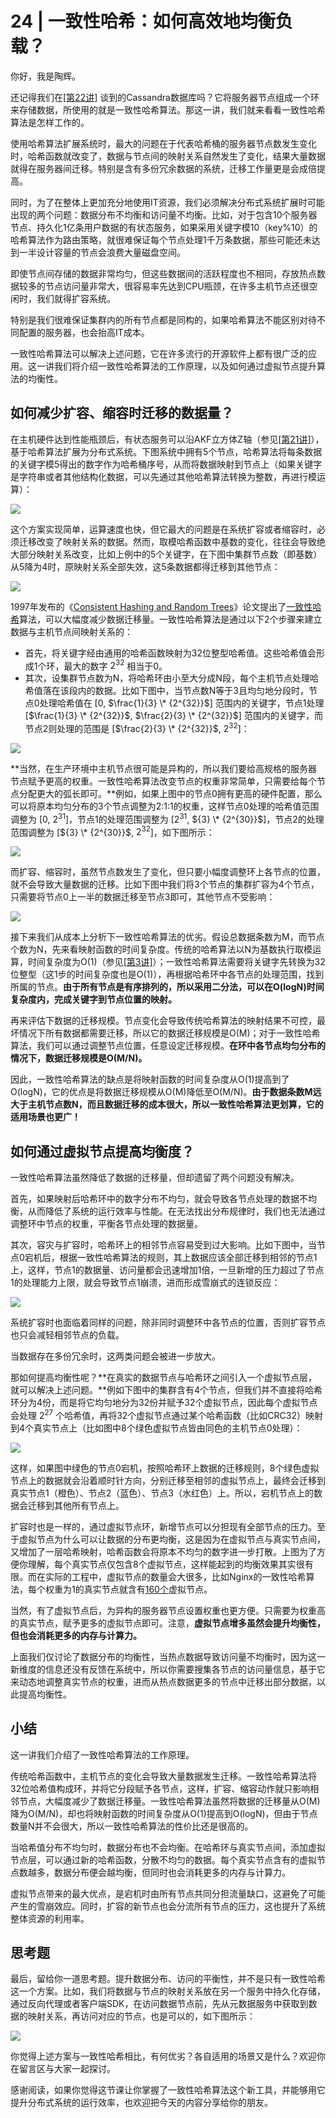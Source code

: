 # 24 \| 一致性哈希：如何高效地均衡负载？

你好，我是陶辉。

还记得我们在[[第22讲]](<https://time.geekbang.org/column/article/254600>) 谈到的Cassandra数据库吗？它将服务器节点组成一个环来存储数据，所使用的就是一致性哈希算法。那这一讲，我们就来看看一致性哈希算法是怎样工作的。

使用哈希算法扩展系统时，最大的问题在于代表哈希桶的服务器节点数发生变化时，哈希函数就改变了，数据与节点间的映射关系自然发生了变化，结果大量数据就得在服务器间迁移。特别是含有多份冗余数据的系统，迁移工作量更是会成倍提高。

同时，为了在整体上更加充分地使用IT资源，我们必须解决分布式系统扩展时可能出现的两个问题：数据分布不均衡和访问量不均衡。比如，对于包含10个服务器节点、持久化1亿条用户数据的有状态服务，如果采用关键字模10（key%10）的哈希算法作为路由策略，就很难保证每个节点处理1千万条数据，那些可能还未达到一半设计容量的节点会浪费大量磁盘空间。

即使节点间存储的数据非常均匀，但这些数据间的活跃程度也不相同，存放热点数据较多的节点访问量非常大，很容易率先达到CPU瓶颈，在许多主机节点还很空闲时，我们就得扩容系统。

特别是我们很难保证集群内的所有节点都是同构的，如果哈希算法不能区别对待不同配置的服务器，也会抬高IT成本。

<!-- [[[read_end]]] -->

一致性哈希算法可以解决上述问题，它在许多流行的开源软件上都有很广泛的应用。这一讲我们将介绍一致性哈希算法的工作原理，以及如何通过虚拟节点提升算法的均衡性。

## 如何减少扩容、缩容时迁移的数据量？

在主机硬件达到性能瓶颈后，有状态服务可以沿AKF立方体Z轴（参见[[第21讲]](<https://time.geekbang.org/column/article/252741>)），基于哈希算法扩展为分布式系统。下图系统中拥有5个节点，哈希算法将每条数据的关键字模5得出的数字作为哈希桶序号，从而将数据映射到节点上（如果关键字是字符串或者其他结构化数据，可以先通过其他哈希算法转换为整数，再进行模运算）：

![](<https://static001.geekbang.org/resource/image/9b/d7/9bd05076f931e8fe4b871cd88942abd7.jpg>)

这个方案实现简单，运算速度也快，但它最大的问题是在系统扩容或者缩容时，必须迁移改变了映射关系的数据。然而，取模哈希函数中基数的变化，往往会导致绝大部分映射关系改变，比如上例中的5个关键字，在下图中集群节点数（即基数）从5降为4时，原映射关系全部失效，这5条数据都得迁移到其他节点：

![](<https://static001.geekbang.org/resource/image/58/d2/58c7eyye48db0d85c5eb3563aa04d4d2.jpg>)

1997年发布的《[Consistent Hashing and Random Trees](<https://www.akamai.com/us/en/multimedia/documents/technical-publication/consistent-hashing-and-random-trees-distributed-caching-protocols-for-relieving-hot-spots-on-the-world-wide-web-technical-publication.pdf>)》论文提出了[一致性哈希](<https://zh.wikipedia.org/wiki/%E4%B8%80%E8%87%B4%E5%93%88%E5%B8%8C>)算法，可以大幅度减少数据迁移量。一致性哈希算法是通过以下2个步骤来建立数据与主机节点间映射关系的：

- 首先，将关键字经由通用的哈希函数映射为32位整型哈希值。这些哈希值会形成1个环，最大的数字 ${2^{32}}$ 相当于0。
- 其次，设集群节点数为N，将哈希环由小至大分成N段，每个主机节点处理哈希值落在该段内的数据。比如下图中，当节点数N等于3且均匀地分段时，节点0处理哈希值在 [0, $\frac{1}{3} \* {2^{32}}$] 范围内的关键字，节点1处理 [$\frac{1}{3} \* {2^{32}}$, $\frac{2}{3} \* {2^{32}}$] 范围内的关键字，而节点2则处理的范围是 [$\frac{2}{3} \* {2^{32}}$, ${2^{32}}$]：

<!-- -->

![](<https://static001.geekbang.org/resource/image/d7/91/d7864bfc037382a3f391e3f2d0492b91.jpg>)

**当然，在生产环境中主机节点很可能是异构的，所以我们要给高规格的服务器节点赋予更高的权重。一致性哈希算法改变节点的权重非常简单，只需要给每个节点分配更大的弧长即可。**例如，如果上图中的节点0拥有更高的硬件配置，那么可以将原本均匀分布的3个节点调整为2:1:1的权重，这样节点0处理的哈希值范围调整为 [0, ${2^{31}}$]，节点1的处理范围调整为 [${2^{31}}$, ${3} \* {2^{30}}$]，节点2的处理范围调整为 [${3} \* {2^{30}}$, ${2^{32}}$]，如下图所示：

![](<https://static001.geekbang.org/resource/image/0c/0d/0c4dac0ea1c9484e639a9830d508350d.jpg>)

而扩容、缩容时，虽然节点数发生了变化，但只要小幅度调整环上各节点的位置，就不会导致大量数据的迁移。比如下图中我们将3个节点的集群扩容为4个节点，只需要将节点0上一半的数据迁移至节点3即可，其他节点不受影响：

![](<https://static001.geekbang.org/resource/image/e0/e7/e0c34abb43bfb8c7680683fa48f3e7e7.jpg>)

接下来我们从成本上分析下一致性哈希算法的优劣。假设总数据条数为M，而节点个数为N，先来看映射函数的时间复杂度。传统的哈希算法以N为基数执行取模运算，时间复杂度为O(1)（参见[[第3讲]](<https://time.geekbang.org/column/article/232351>)）；一致性哈希算法需要将关键字先转换为32位整型（这1步的时间复杂度也是O(1)），再根据哈希环中各节点的处理范围，找到所属的节点。**由于所有节点是有序排列的，所以采用二分法，可以在O(logN)时间复杂度内，完成关键字到节点位置的映射。**

再来评估下数据的迁移规模。节点变化会导致传统哈希算法的映射结果不可控，最坏情况下所有数据都需要迁移，所以它的数据迁移规模是O(M)；对于一致性哈希算法，我们可以通过调整节点位置，任意设定迁移规模。**在环中各节点均匀分布的情况下，数据迁移规模是O(M/N)。**

因此，一致性哈希算法的缺点是将映射函数的时间复杂度从O(1)提高到了O(logN)，它的优点是将数据迁移规模从O(M)降低至O(M/N)。**由于数据条数M远大于主机节点数N，而且数据迁移的成本很大，所以一致性哈希算法更划算，它的适用场景也更广！**

## 如何通过虚拟节点提高均衡度？

一致性哈希算法虽然降低了数据的迁移量，但却遗留了两个问题没有解决。

首先，如果映射后哈希环中的数字分布不均匀，就会导致各节点处理的数据不均衡，从而降低了系统的运行效率与性能。在无法找出分布规律时，我们也无法通过调整环中节点的权重，平衡各节点处理的数据量。

其次，容灾与扩容时，哈希环上的相邻节点容易受到过大影响。比如下图中，当节点0宕机后，根据一致性哈希算法的规则，其上数据应该全部迁移到相邻的节点1上，这样，节点1的数据量、访问量都会迅速增加1倍，一旦新增的压力超过了节点1的处理能力上限，就会导致节点1崩溃，进而形成雪崩式的连锁反应：

![](<https://static001.geekbang.org/resource/image/2a/bc/2a20eb528c335345c6ca8422e1011bbc.jpg>)

系统扩容时也面临着同样的问题，除非同时调整环中各节点的位置，否则扩容节点也只会减轻相邻节点的负载。

当数据存在多份冗余时，这两类问题会被进一步放大。

那如何提高均衡性呢？**在真实的数据节点与哈希环之间引入一个虚拟节点层，就可以解决上述问题。**例如下图中的集群含有4个节点，但我们并不直接将哈希环分为4份，而是将它均匀地分为32份并赋予32个虚拟节点，因此每个虚拟节点会处理 ${2^{27}}$ 个哈希值，再将32个虚拟节点通过某个哈希函数（比如CRC32）映射到4个真实节点上（比如图中8个绿色虚拟节点皆由同色的主机节点0处理）：

![](<https://static001.geekbang.org/resource/image/3c/c3/3c68ea2ccccd94000a39927590b0d0c3.jpg>)

这样，如果图中绿色的节点0宕机，按照哈希环上数据的迁移规则，8个绿色虚拟节点上的数据就会沿着顺时针方向，分别迁移至相邻的虚拟节点上，最终会迁移到真实节点1（橙色）、节点2（蓝色）、节点3（水红色）上。所以，宕机节点上的数据会迁移到其他所有节点上。

扩容时也是一样的，通过虚拟节点环，新增节点可以分担现有全部节点的压力。至于虚拟节点为什么可以让数据的分布更均衡，这是因为在虚拟节点与真实节点间，又增加了一层哈希映射，哈希函数会将原本不均匀的数字进一步打散。上图为了方便你理解，每个真实节点仅包含8个虚拟节点，这样能起到的均衡效果其实很有限。而在实际的工程中，虚拟节点的数量会大很多，比如Nginx的一致性哈希算法，每个权重为1的真实节点就含有[160个](<http://nginx.org/en/docs/http/ngx_http_upstream_module.html#hash>)虚拟节点。

当然，有了虚拟节点后，为异构的服务器节点设置权重也更方便。只需要为权重高的真实节点，赋予更多的虚拟节点即可。注意，**虚拟节点增多虽然会提升均衡性，但也会消耗更多的内存与计算力。**

上面我们仅讨论了数据分布的均衡性，当热点数据导致访问量不均衡时，因为这一新维度的信息还没有反馈在系统中，所以你需要搜集各节点的访问量信息，基于它来动态地调整真实节点的权重，进而从热点数据更多的节点中迁移出部分数据，以此提高均衡性。

## 小结

这一讲我们介绍了一致性哈希算法的工作原理。

传统哈希函数中，主机节点的变化会导致大量数据发生迁移。一致性哈希算法将32位哈希值构成环，并将它分段赋予各节点，这样，扩容、缩容动作就只影响相邻节点，大幅度减少了数据迁移量。一致性哈希算法虽然将数据的迁移量从O(M)降为O(M/N)，却也将映射函数的时间复杂度从O(1)提高到O(logN)，但由于节点数量N并不会很大，所以一致性哈希算法的性价比还是很高的。

当哈希值分布不均匀时，数据分布也不会均衡。在哈希环与真实节点间，添加虚拟节点层，可以通过新的哈希函数，分散不均匀的数据。每个真实节点含有的虚拟节点数越多，数据分布便会越均衡，但同时也会消耗更多的内存与计算力。

虚拟节点带来的最大优点，是宕机时由所有节点共同分担流量缺口，这避免了可能产生的雪崩效应。同时，扩容的新节点也会分流所有节点的压力，这也提升了系统整体资源的利用率。

## 思考题

最后，留给你一道思考题。提升数据分布、访问的平衡性，并不是只有一致性哈希这一个方案。比如，我们将数据与节点的映射关系放在另一个服务中持久化存储，通过反向代理或者客户端SDK，在访问数据节点前，先从元数据服务中获取到数据的映射关系，再访问对应的节点，也是可以的，如下图所示：

![](<https://static001.geekbang.org/resource/image/fd/39/fd66edb150de7ec2fd2c0a86b2639539.png>)

你觉得上述方案与一致性哈希相比，有何优劣？各自适用的场景又是什么？欢迎你在留言区与大家一起探讨。

感谢阅读，如果你觉得这节课让你掌握了一致性哈希算法这个新工具，并能够用它提升分布式系统的运行效率，也欢迎把今天的内容分享给你的朋友。

